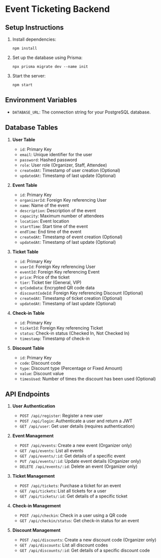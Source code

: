 # Event Ticketing Backend

## Setup Instructions

1. Install dependencies:
   ```
   npm install
   ```

2. Set up the database using Prisma:
   ```
   npx prisma migrate dev --name init
   ```

3. Start the server:
   ```
   npm start
   ```

## Environment Variables

- `DATABASE_URL`: The connection string for your PostgreSQL database.

## Database Tables

1. **User Table**
   - `id`: Primary Key
   - `email`: Unique identifier for the user
   - `password`: Hashed password
   - `role`: User role (Organizer, Staff, Attendee)
   - `createdAt`: Timestamp of user creation (Optional)
   - `updatedAt`: Timestamp of last update (Optional)

2. **Event Table**
   - `id`: Primary Key
   - `organizerId`: Foreign Key referencing User
   - `name`: Name of the event
   - `description`: Description of the event
   - `capacity`: Maximum number of attendees
   - `location`: Event location
   - `startTime`: Start time of the event
   - `endTime`: End time of the event
   - `createdAt`: Timestamp of event creation (Optional)
   - `updatedAt`: Timestamp of last update (Optional)

3. **Ticket Table**
   - `id`: Primary Key
   - `userId`: Foreign Key referencing User
   - `eventId`: Foreign Key referencing Event
   - `price`: Price of the ticket
   - `tier`: Ticket tier (General, VIP)
   - `qrCodeData`: Encrypted QR code data
   - `discountCodeId`: Foreign Key referencing Discount (Optional)
   - `createdAt`: Timestamp of ticket creation (Optional)
   - `updatedAt`: Timestamp of last update (Optional)

4. **Check-in Table**
   - `id`: Primary Key
   - `ticketId`: Foreign Key referencing Ticket
   - `status`: Check-in status (Checked In, Not Checked In)
   - `timestamp`: Timestamp of check-in

5. **Discount Table**
   - `id`: Primary Key
   - `code`: Discount code
   - `type`: Discount type (Percentage or Fixed Amount)
   - `value`: Discount value
   - `timesUsed`: Number of times the discount has been used (Optional)

## API Endpoints

1. **User Authentication**
   - `POST /api/register`: Register a new user
   - `POST /api/login`: Authenticate a user and return a JWT
   - `GET /api/user`: Get user details (requires authentication)

2. **Event Management**
   - `POST /api/events`: Create a new event (Organizer only)
   - `GET /api/events`: List all events
   - `GET /api/events/:id`: Get details of a specific event
   - `PUT /api/events/:id`: Update event details (Organizer only)
   - `DELETE /api/events/:id`: Delete an event (Organizer only)

3. **Ticket Management**
   - `POST /api/tickets`: Purchase a ticket for an event
   - `GET /api/tickets`: List all tickets for a user
   - `GET /api/tickets/:id`: Get details of a specific ticket

4. **Check-in Management** 
   - `POST /api/checkin`: Check in a user using a QR code
   - `GET /api/checkin/status`: Get check-in status for an event

5. **Discount Management**
   - `POST /api/discounts`: Create a new discount code (Organizer only)
   - `GET /api/discounts`: List all discount codes
   - `GET /api/discounts/:id`: Get details of a specific discount code 